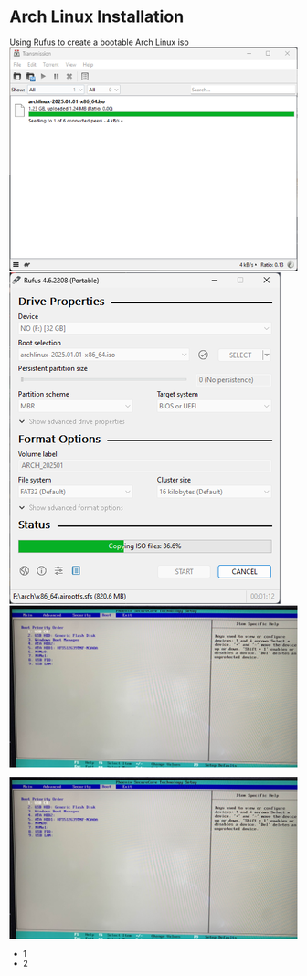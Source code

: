 # Arch Linux Installation
Using Rufus to create a bootable Arch Linux iso
![](assets/1.png)
![](assets/2.png)
![](assets/3.jpg)

<img src="assets/3.jpg" width=800>

- 1
- 2